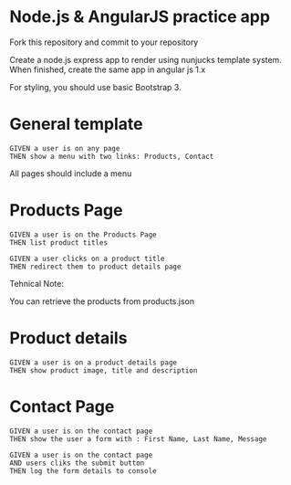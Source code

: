# Node.js & AngularJS practice app

Fork this repository and commit to your repository

Create a node.js express app to render using nunjucks template system.
When finished, create the same app in angular js 1.x

For styling, you should use basic Bootstrap 3.

# General template

```
GIVEN a user is on any page
THEN show a menu with two links: Products, Contact
```

All pages should include a menu

# Products Page

```
GIVEN a user is on the Products Page
THEN list product titles
```

```
GIVEN a user clicks on a product title
THEN redirect them to product details page
```

Tehnical Note:

You can retrieve the products from products.json

# Product details

```
GIVEN a user is on a product details page
THEN show product image, title and description
```

# Contact Page

```
GIVEN a user is on the contact page
THEN show the user a form with : First Name, Last Name, Message
```

```
GIVEN a user is on the contact page
AND users cliks the submit button
THEN log the form details to console
```

